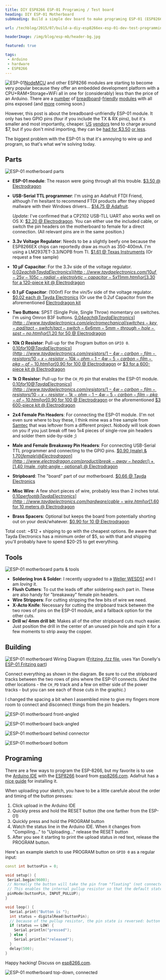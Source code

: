 ```yaml
---
title: DIY ESP8266 ESP-01 Programing / Test board
heading: DIY ESP-01 Motherboard
subHeading: Build a simple dev board to make programing ESP-01 (ESP8266EX) chips fast and easy

url: /techblog/2015/07/build-a-diy-esp8266ex-esp-01-dev-test-programming-board/

headerImage: /img/blog/esp-mb/header-bg.jpg

featured: true

tags:
 - Arduino
 - hardware
 - ESP8266
---
```


<img class="right" src="/img/blog/esp-mb/zoom.jpg" style="max-width: 300px;" alt="ESP-01" />[NodeMCU](http://nodemcu.com/index_en.html) and other ESP8266 modules are starting to become very popular because they offer an embedded development 
platform with a CPU+RAM+Storage+WiFi all in one for (considerably) less than the price of an Arduino. There are a [number][huzzah] of 
[breadboard][espthing]-[friendly][nodemcu] [modules][cactus] with all pins exposed (and [more][oak] coming soon.)

However, this post is about the breadboard-unfriendly ESP-01 module. It only has two GPIO pins (four if you include the
TX & RX pins), but it's smaller and most importantly, cheaper. <!--more-->[US][adafruit] [vendors][sparkfun] tend to charge around 
$7, but if you don't mind importing, they can be [had for $3.50][electrodragon] [or less][ebay].

The biggest problem with the ESP-01 is that it's annoying to wire up and program, so that's what we're solving today.

## Parts

![ESP-01 motherboard parts](/img/blog/esp-mb/parts.jpg)

* __ESP-01 module__: The reason were going through all this trouble. [$3.50 @ Electrodragon][electrodragon]
* __USB-Serial TTL programmer__: I'm using an Adafruit FTDI Friend, although I'm hesitant to recommend FTDI products after they shipped mallware with their Windows drivers... 
  [$14.75 @ Adafruit](http://www.adafruit.com/product/284).
  
  *Update:* I've confirmed that a CP2102 USB-TLL UART also works well on OS X:
  [$2.20 @ Electrodragon](http://www.electrodragon.com/product/cp2102-usb-ttl-uart-module-v2/).
  You can either use the included cable, or switch the pin headers on the motherboard to female for a direct connection. (All relevant pins are in the same position.)
* __3.3v Voltage Regulator__: Needs to be a slightly beefy one because the ESP8266EX chips can reportedly draw as much as 350-400mA. I'm using a LM2937ET-3.3/NOPB from TI. 
  [$1.61 @ Texas Instruments](http://www.ti.com/product/LM2937-3.3/samplebuy) (Or request a free sample)
* __10 μF Capacitor__: For the 3.3v side of the voltage regulator. 
  [$0.02 each @ Tayda Electronics](http://www.taydaelectronics.com/10uf-25v-105c-radial-electrolytic-capacitor-5x11mm.html) 
  or [$3.30 for a 120-piece kit @ Electrodragon](http://www.electrodragon.com/product/radial-electrolytic-capacitor-1uf-470uf-12-kinds-10pcs/)
* __0.1 μF Capacitor__: (100nf) For the vin/5v side of the voltage regulator. 
  [$0.02 each @ Tayda Electronics](http://www.taydaelectronics.com/0-1uf-50v-105c-radial-electrolytic-capacitor-5x11mm.html) 
  (Or use the 0.2uf Capacitor from the aforementioned [Electrodragon kit](http://www.electrodragon.com/product/radial-electrolytic-capacitor-1uf-470uf-12-kinds-10pcs/)
* __Two Buttons__: SPST (Single Pole, Single Throw) momentary on switches. I'm using Omron B3F buttons.
  [$0.04 each @ Tayda Electronics](http://www.taydaelectronics.com/electromechanical/switches-key-pad/tact-switch/tact-switch-6x6mm-5mm-through-hole-spst-no.html)
  or [$1.20 for 50 @ Electrodragon](http://s1.electrodragon.com/wp-content/uploads/2011/12/button1.jpg)
* __10k Ω Resistor__: Pull-up for the Program button on `GPIO 0`. 
  [$0.10 for 10 @ Tayda Electronics](http://www.taydaelectronics.com/resistors/1-4w-carbon-film-resistors/10-x-resistor-10k-ohm-1-4w-5-carbon-film-pkg-of-10.html)
  or [$0.90 for 100 @ Electrodragon](http://www.electrodragon.com/product/metal-membrane-resistors-different-value-available-100pcs/)
  or [$3 for a 600-piece kit @ Electrodragon](http://www.electrodragon.com/product/14w-resistor-kit-accuracy-in-1-2020pcs/)
* __1k Ω Resistor__: Pull-up for the `CH_PD` pin that enables the ESP-01 module.
  [$0.10 for 10 @ Tayda Electronics](http://www.taydaelectronics.com/resistors/1-4w-carbon-film-resistors/10-x-resistor-1k-ohm-1-4w-5-carbon-film-pkg-of-10.html)
  or [$0.90 for 100 @ Electrodragon](http://www.electrodragon.com/product/metal-membrane-resistors-different-value-available-100pcs/)
  or the aforementioned [$3 600-piece kit @ Electrodragon](http://www.electrodragon.com/product/14w-resistor-kit-accuracy-in-1-2020pcs/)
* __2x4 Female Pin Headers__: For connecting the ESP-01 module. 
  (I'm not even sure where to buy these, I think mine was a free sample from [Samtec](https://www.samtec.com/technical-specifications/default.aspx?SeriesMaster=SSW) that was leftover from a different project.
  Nobody will look down on you if you just break off two 1x4 pieces of single-row pin headers and solder them side-by-side ;)
* __Male and Female Breakaway Pin Headers__: For connecting USB-Serial TTL programmer and connecting to the GPIO pins.
  [$0.90 (male) & $1.70 (female) @ Electrodragon](http://www.electrodragon.com/product/break-away-header/) + [$1.40 (male, right-angle - optional) @ Electrodragon](http://www.electrodragon.com/product/10pcs-2-54mm-90-degree-break-away-pin-header/)
* __Stripboard__: The "board" part of our motherboard.
  [$0.66 @ Tayda Electronics](http://www.taydaelectronics.com/small-stripboard-94x53mm-copper.html)
* __Misc Wire__: A few short pieces of wire, probably less than 2 inches total.
  [$0.10 per foot @ Tayda Electronics](http://www.taydaelectronics.com/hardware/cable-wire.html)
  or [$1.60 for 10 meters @ Electrodragon](http://www.electrodragon.com/product/24awg-wires-cables-1-meter-variablecolors/)
* __Brass Spacers__: Optional but keeps the board from potentially shorting out on your desk/whatever.
  [$0.90 for 10 @ Electrodragon](http://www.electrodragon.com/product/m3-brazz-bolt-different-length-available/)
  
Total cost: ~$12 + shipping to go with the cheapest options. Be aware that Tayda Electronics has a minimum order of $5, so with that and shipping you'll probably have to spend $20-25 to get everything.

## Tools

![ESP-01 motherboard parts & tools](/img/blog/esp-mb/parts-tools.jpg)

* __Soldering Iron & Solder__: I recently upgraded to a [Weller WESD51] and I am *loving* it.
* __Flush Cutters__: To cut the leads off after soldering each part in. These are also handy for "breakaway" female pin headers.
* __Wire Strippers__: For cutting stripping the few bits of wire we need.
* __X-Acto Knife__: Necessary for cutting the stripboard track between the two rows of pins on the ESP-01 module, and a fallback option for the other cuts.
* __Drill w/ 4mm drill bit__: Makes all of the other stripboard cuts much easier. Just position the drill in the center of an unused pin hole and spin it for a few moments to strip away the copper.

## Building

![ESP-01 motherboard Wiring Diagram](/img/blog/esp-mb/fritzing.png)
([Fritzing .fzz file](https://www.dropbox.com/s/c5nzxps1d0y40xp/esp-01%20programing%20board.fzz?dl=0), uses Yan Donelly's [ESP-01 Fritzing part](https://github.com/ydonnelly/ESP8266_fritzing))

Connect everything as shown in the diagram. Be sure to cut the stripboard tracks between the two rows of pins where the ESP-01 connects. 
(And the other locations - the `CH_PD` track and a few on either side of the power tracks - but you can see each of those cuts in the graphic.)

I changed the spacing a bit when I assembled mine to give my fingers more room to connect and disconnect things from the pin headers.

![ESP-01 motherboard front-angled](/img/blog/esp-mb/front-angle.jpg)

![ESP-01 motherboard back-angled](/img/blog/esp-mb/back-angle-2.jpg)

![ESP-01 motherboard behind connector](/img/blog/esp-mb/back-angle.jpg)

![ESP-01 motherboard bottom](/img/blog/esp-mb/bottom.jpg)

## Programing

There are a few ways to program the ESP-8266, but my favorite is to use the [Arduino IDE] with the [ESP8266][addon] board from
 [esp8266.com](http://www.esp8266.com/). Adafruit has a [nice guide] for installing it.

When uploading your sketch, you have to be a little carefule about the order and timing of the button presses:

1. Click upload in the Arduino IDE
2. Quickly press and hold the RESET button (the one farther from the ESP-01)
3. Quickly press and hold the PROGRAM button
4. Watch the status line in the Arduino IDE. When it changes from "Compiling..." to "Uploading..." release the RESET button
5. After you see it starting to print the upload status in red text, release the PROGRAM button.

Here's an example sketch to use PROGRAM button on `GPIO 0` as a regular input:

```C++
const int buttonPin = 0;

void setup() {
 Serial.begin(9600);
 // Normally the button will take the pin from "floating" (not connected to anything) to grounded
 // This enables the internal pullup resistor so that the default state is high rather than floating.
 pinMode(buttonPin, INPUT_PULLUP);
}

void loop() {
  Serial.print("Button is ");
  int status = digitalRead(buttonPin);
  // because of the pullup resistor, the pin state is reversed: button pressed = LOW, button released = HIGH
  if (status == LOW) {
    Serial.println("pressed");
  } else {
    Serial.println("released");
  }
  delay(500);
}
```

Happy hacking! Discuss on [esp8266.com](http://www.esp8266.com/viewtopic.php?f=6&t=3968).

![ESP-01 motherboard top-down, connected](/img/blog/esp-mb/top.jpg)

[huzzah]: https://www.adafruit.com/product/2471
[espthing]: https://www.sparkfun.com/products/13231
[nodemcu]: http://www.electrodragon.com/product/nodemcu-lua-amica-r2-esp8266-wifi-board/
[cactus]: https://www.tindie.com/products/AprilBrother/cactus-micro-rev2-arduino-compatible-plus-esp8266/
[oak]: https://www.kickstarter.com/projects/digistump/oak-by-digistump-wi-fi-for-all-things-arduino-comp

[adafruit]: https://www.adafruit.com/product/2282
[sparkfun]: https://www.sparkfun.com/products/13252
[electrodragon]: http://www.electrodragon.com/product/esp8266-wi07c-wifi-module/
[ebay]: http://www.ebay.com/sch/i.html?_sop=15&_nkw=esp-01

[Weller WESD51]: http://www.amazon.com/gp/product/B000ARU9PO/ref=as_li_tl?ie=UTF8&camp=1789&creative=390957&creativeASIN=B000ARU9PO&linkCode=as2&tag=nfriedly-20&linkId=F4NKRV7MHUBFOMA5

[arduino IDE]: https://www.arduino.cc/en/Main/Software
[addon]: https://github.com/esp8266/Arduino
[nice guide]: https://learn.adafruit.com/adafruit-huzzah-esp8266-breakout/using-arduino-ide
